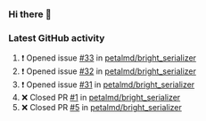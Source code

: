 ### Hi there 👋


### Latest GitHub activity
<!--START_SECTION:activity-->
1. ❗️ Opened issue [#33](https://github.com/petalmd/bright_serializer/issues/33) in [petalmd/bright_serializer](https://github.com/petalmd/bright_serializer)
2. ❗️ Opened issue [#32](https://github.com/petalmd/bright_serializer/issues/32) in [petalmd/bright_serializer](https://github.com/petalmd/bright_serializer)
3. ❗️ Opened issue [#31](https://github.com/petalmd/bright_serializer/issues/31) in [petalmd/bright_serializer](https://github.com/petalmd/bright_serializer)
4. ❌ Closed PR [#1](https://github.com/petalmd/bright_serializer/pull/1) in [petalmd/bright_serializer](https://github.com/petalmd/bright_serializer)
5. ❌ Closed PR [#5](https://github.com/petalmd/bright_serializer/pull/5) in [petalmd/bright_serializer](https://github.com/petalmd/bright_serializer)
<!--END_SECTION:activity-->

<!--
**Bhacaz/bhacaz** is a ✨ _special_ ✨ repository because its `README.md` (this file) appears on your GitHub profile.

Here are some ideas to get you started:

- 🔭 I’m currently working on ...
- 🌱 I’m currently learning ...
- 👯 I’m looking to collaborate on ...
- 🤔 I’m looking for help with ...
- 💬 Ask me about ...
- 📫 How to reach me: ...
- 😄 Pronouns: ...
- ⚡ Fun fact: ...
-->
